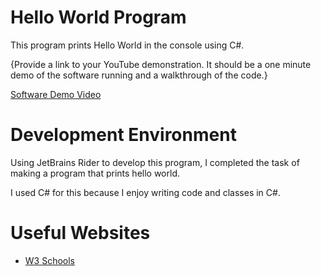 
# Hello World Program

This program prints Hello World in the console using C#. 

{Provide a link to your YouTube demonstration.  It should be a one minute demo of the software running and a walkthrough of the code.}

[Software Demo Video](http://youtube.link.goes.here)

# Development Environment

Using JetBrains Rider to develop this program, I completed the task of 
making a program that prints hello world. 

I used C# for this because I enjoy writing code and classes in C#. 

# Useful Websites

* [W3 Schools](https://www.w3schools.com/cs/index.php)